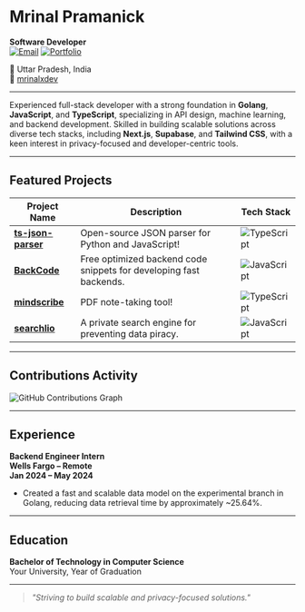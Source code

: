 # Mrinal Pramanick  
**Software Developer**  
[![Email](https://img.shields.io/badge/-Email-D14836?style=flat&logo=Gmail&logoColor=white)](mailto:mrinalbitsat@gmail.com) [![Portfolio](https://img.shields.io/badge/-Portfolio-blue)](https://mrinalxdev.github.io)  

📍 Uttar Pradesh, India  
🔗 [mrinalxdev](https://github.com/mrinalxdev)  

---

Experienced full-stack developer with a strong foundation in **Golang**, **JavaScript**, and **TypeScript**, specializing in API design, machine learning, and backend development. Skilled in building scalable solutions across diverse tech stacks, including **Next.js**, **Supabase**, and **Tailwind CSS**, with a keen interest in privacy-focused and developer-centric tools.

---

## Featured Projects  

| Project Name | Description | Tech Stack |  
| --- | --- | --- |  
| [**ts-json-parser**](https://github.com/mrinalxdev/ts-json-parser) | Open-source JSON parser for Python and JavaScript! | ![TypeScript](https://img.shields.io/badge/-TypeScript-blue) |  
| [**BackCode**](https://github.com/mrinalxdev/backcode) | Free optimized backend code snippets for developing fast backends. | ![JavaScript](https://img.shields.io/badge/-JavaScript-yellow) |  
| [**mindscribe**](https://github.com/mrinalxdev/mindscribe) | PDF note-taking tool! | ![TypeScript](https://img.shields.io/badge/-TypeScript-blue) |  
| [**searchlio**](https://github.com/mrinalxdev/searchlio) | A private search engine for preventing data piracy. | ![JavaScript](https://img.shields.io/badge/-JavaScript-yellow) |  

---

## Contributions Activity  

![GitHub Contributions Graph](https://github-readme-activity-graph.cyclic.app/graph?username=mrinalxdev&theme=react-dark&hide_border=true&area=true)

---

## Experience  

**Backend Engineer Intern**  
**Wells Fargo – Remote**  
**Jan 2024 – May 2024**  
- Created a fast and scalable data model on the experimental branch in Golang, reducing data retrieval time by approximately ~25.64%.

---

## Education  

**Bachelor of Technology in Computer Science**  
Your University, Year of Graduation  

---

> _"Striving to build scalable and privacy-focused solutions."_  
